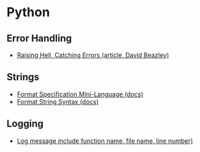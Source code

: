 # Python

## Error Handling

- [Raising Hell, Catching Errors (article, David Beazley)](https://www.usenix.org/system/files/login/articles/login_apr15_10_beazley.pdf)


## Strings

- [Format Specification Mini-Language (docs)](https://docs.python.org/3/library/string.html#formatspec)
- [Format String Syntax (docs)](https://docs.python.org/3/library/string.html#format-string-syntax)

## Logging

- [Log message include function name, file name, line number)](https://stackoverflow.com/questions/10973362/python-logging-function-name-file-name-line-number-using-a-single-file)
